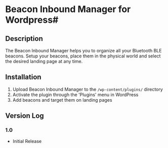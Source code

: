 # Beacon Inbound Manager for Wordpress#

## Description ##

The Beacon Inbound Manager helps you to organize all your Bluetooth BLE beacons. Setup your beacons, place them in the physical world and select the desired landing page at any time.

## Installation ##

1. Upload Beacon Inbound Manager to the `/wp-content/plugins/` directory
2. Activate the plugin through the 'Plugins' menu in WordPress
3. Add beacons and target them on landing pages


## Version Log ##

### 1.0
 * Initial Release

